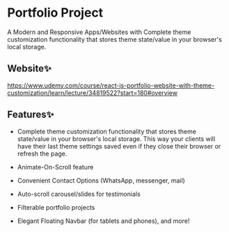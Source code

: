 # Portfolio Project
A Modern and Responsive Apps/Websites with Complete theme customization functionality that stores theme state/value in your browser's local storage.

## Website✨
https://www.udemy.com/course/react-js-portfolio-website-with-theme-customization/learn/lecture/34819522?start=180#overview

## Features✨

- Complete theme customization functionality that stores theme state/value in your browser's local storage. This way your clients will have their last theme settings saved even if they close their browser or refresh the page.

- Animate-On-Scroll feature

- Convenient Contact Options (WhatsApp, messenger, mail)

- Auto-scroll carousel/slides for testimonials

- Filterable portfolio projects

- Elegant Floating Navbar (for tablets and phones), and more!

